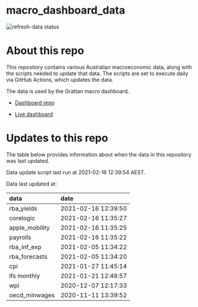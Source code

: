 
<!-- README.md is generated from README.Rmd. Please edit that file -->

# macro\_dashboard\_data

<!-- badges: start -->

![refresh-data
status](https://github.com/MattCowgill/macro_dashboard_data/workflows/refresh-data/badge.svg)

<!-- badges: end -->

# About this repo

This repository contains various Australian macroeconomic data, along
with the scripts needed to update that data. The scripts are set to
execute daily via GitHub Actions, which updates the data.

The data is used by the Grattan macro dashboard.

  - [Dashboard repo](https://github.com/grattan/macrodashboard)

  - [Live dashboard](https://mattcowgill.shinyapps.io/macrodashboard/)

# Updates to this repo

The table below provides information about when the data in this
repository was last updated.

Data update script last run at 2021-02-16 12:39:54 AEST.

Data last updated at:

| data            | date                |
| :-------------- | :------------------ |
| rba\_yields     | 2021-02-16 12:39:50 |
| corelogic       | 2021-02-16 11:35:27 |
| apple\_mobility | 2021-02-16 11:35:25 |
| payrolls        | 2021-02-16 11:35:22 |
| rba\_inf\_exp   | 2021-02-05 11:34:22 |
| rba\_forecasts  | 2021-02-05 11:34:20 |
| cpi             | 2021-01-27 11:45:14 |
| lfs monthly     | 2021-01-21 12:48:57 |
| wpi             | 2020-12-07 12:17:33 |
| oecd\_minwages  | 2020-11-11 13:39:52 |
